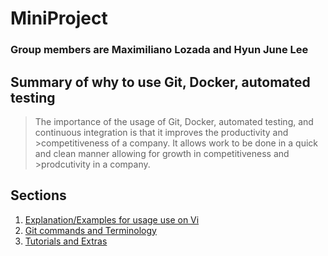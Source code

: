 # MiniProject
### **Group members are Maximiliano Lozada and Hyun June Lee**
## **Summary of why to use Git, Docker, automated testing**

>The importance of the usage of Git, Docker, automated testing, and continuous integration is that it improves the productivity and >competitiveness of a company. It allows work to be done in a quick and clean manner allowing for growth in competitiveness and >prodcutivity in a company.


## **Sections**
1. [Explanation/Examples for usage use on Vi](https://github.com/ml644/MiniProject/blob/master/Explanation%20and%20Examples%20for%20usage%20use%20on%20Vi) 
1. [Git commands and Terminology](https://github.com/ml644/MiniProject/blob/master/Git%20commands%20and%20Terminology)
1. [Tutorials and Extras]()

